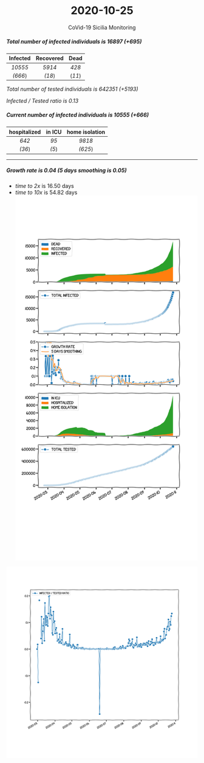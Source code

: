 <div align='center'>

# 2020-10-25
CoVid-19 Sicilia Monitoring
</div>

##### Total number of infected individuals is 16897 (+695)
Infected | Recovered | Dead
:---: | :---: | :---:
*10555* | *5914* | *428*
*(666*) | *(18*) | (*11*)

*Total number of tested individuals is 642351 (+5193)*

*Infected / Tested ratio is 0.13*
##### Current number of infected individuals is 10555 (+666)
hospitalized | in ICU | home isolation
:---: | :---: | :---:
*642* |*95* |*9818*
*(36*) |*(5*) |*(625*)
***
##### Growth rate is 0.04 (5 days smoothing is 0.05)
- *time to 2x* is 16.50 days
- *time to 10x* is 54.82 days
![stats][stats]

![infected_normalized][infected_normalized]

[stats]: stats_Sicilia.png
[infected_normalized]: infected_normalized_Sicilia.png
